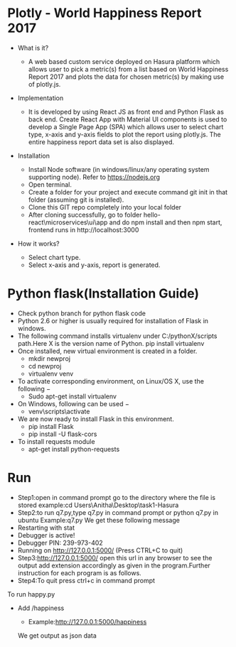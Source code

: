 # Plotly - World Happiness Report 2017
* What is it?
  * A web based custom service deployed on Hasura platform which allows user to pick a metric(s) from a list based on World Happiness Report 2017 and plots the data for chosen metric(s) by making use of plotly.js.

* Implementation
  * It is developed by using React JS as front end and Python Flask as back end.
Create React App with Material UI components is used to develop a Single Page App (SPA) which allows user to select chart type, x-axis and y-axis fields to plot the report using plotly.js. The entire happiness report data set is also displayed.
 
* Installation
  * Install Node software (in windows/linux/any operating system supporting node). Refer to https://nodejs.org
  * Open terminal.
  * Create a folder for your project and execute command git init in that folder (assuming git is installed).
  * Clone this GIT repo completely into your local folder
  * After cloning successfully, go to folder hello-react\microservices\ui\app and do npm install and then npm start, frontend runs in   http://localhost:3000

* How it works?
  * Select chart type.
  * Select x-axis and y-axis, report is generated.
  
# Python flask(Installation Guide) 
* Check python branch for python flask code
* Python 2.6 or higher is usually required for installation of Flask in windows.
* The following command installs virtualenv under C:/pythonX/scripts path.Here X is the version name of Python.
pip install virtualenv
* Once installed, new virtual environment is created in a folder.
   * mkdir newproj
    * cd newproj
    * virtualenv venv
* To activate corresponding environment, on Linux/OS X, use the following −
   * Sudo apt-get install virtualenv
* On Windows, following can be used −
   * venv\scripts\activate
* We are now ready to install Flask in this environment.
  * pip install Flask
  * pip install -U flask-cors
* To install requests module
  * apt-get install python-requests
# Run
* Step1:open in command prompt go to the directory where the file is stored
example:cd Users\Anitha\Desktop\task1-Hasura
* Step2:to run q7.py,type q7.py in command prompt or python q7.py in ubuntu
Example:q7.py
We get these following message
 * Restarting with stat
 * Debugger is active!
 * Debugger PIN: 239-973-402
 * Running on http://127.0.0.1:5000/ (Press CTRL+C to quit)
* Step3:http://127.0.0.1:5000/ open this url in any browser to see the output add extension accordingly as given in the program.Further instruction for each program is as follows.
* Step4:To quit press ctrl+c in command prompt


To run happy.py
* Add /happiness
  * Example:http://127.0.0.1:5000/happiness
  
  We get output as json data
